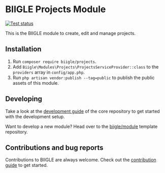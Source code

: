 # BIIGLE Projects Module

[![Test status](https://github.com/biigle/projects/workflows/Tests/badge.svg)](https://github.com/biigle/projects/actions?query=workflow%3ATests)

This is the BIIGLE module to create, edit and manage projects.

## Installation

1. Run `composer require biigle/projects`.
2. Add `Biigle\Modules\Projects\ProjectsServiceProvider::class` to the `providers` array in `config/app.php`.
3. Run `php artisan vendor:publish --tag=public` to publish the public assets of this module.

## Developing

Take a look at the [development guide](https://github.com/biigle/core/blob/master/DEVELOPING.md) of the core repository to get started with the development setup.

Want to develop a new module? Head over to the [biigle/module](https://github.com/biigle/module) template repository.

## Contributions and bug reports

Contributions to BIIGLE are always welcome. Check out the [contribution guide](https://github.com/biigle/core/blob/master/CONTRIBUTING.md) to get started.
